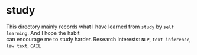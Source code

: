 # study  
This directory mainly records what I have learned from `study` by `self learning`. And I hope the habit  
can encourage me to study harder. 
Research interests: `NLP`, `text inference`, `law text`, `CAIL`
